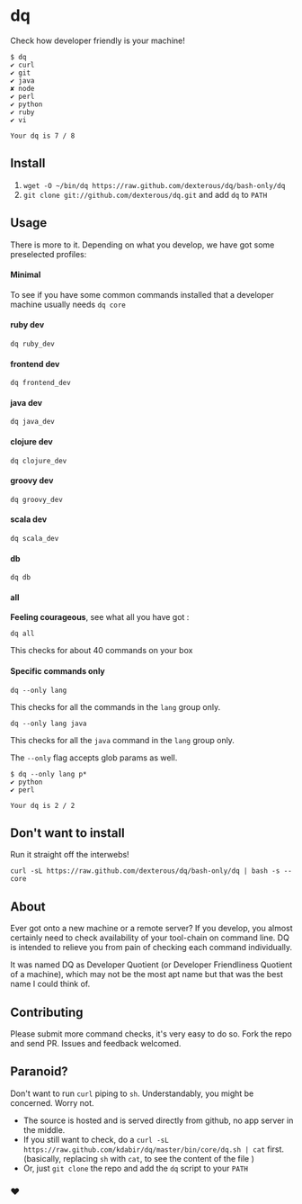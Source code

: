 # dq

Check how developer friendly is your machine!

```
$ dq
✔ curl
✔ git
✔ java
✘ node
✔ perl
✔ python
✔ ruby
✔ vi

Your dq is 7 / 8
```

## Install

1. `wget -O ~/bin/dq https://raw.github.com/dexterous/dq/bash-only/dq`
1. `git clone git://github.com/dexterous/dq.git` and add `dq` to `PATH`

## Usage
 
There is more to it. Depending on what you develop, we have got some preselected profiles:

#### Minimal
To see if you have some common commands installed that a developer machine usually needs
`dq core`

#### ruby dev
`dq ruby_dev`

#### frontend dev
`dq frontend_dev`

#### java dev
`dq java_dev`

#### clojure dev
`dq clojure_dev`

#### groovy dev
`dq groovy_dev`

#### scala dev
`dq scala_dev`

#### db
`dq db`

#### all

**Feeling courageous**, see what all you have got :

`dq all`

This checks for about 40 commands on your box

#### Specific commands only

`dq --only lang`

This checks for all the commands in the `lang` group only.

`dq --only lang java`

This checks for all the `java` command in the `lang` group only.

The `--only` flag accepts glob params as well.

```
$ dq --only lang p*
✔ python
✔ perl

Your dq is 2 / 2
```

## Don't want to install

Run it straight off the interwebs!

`curl -sL https://raw.github.com/dexterous/dq/bash-only/dq | bash -s -- core`

## About

Ever got onto a new machine or a remote server? If you develop, you almost certainly need to check availability of your
tool-chain on command line. DQ is intended to relieve you from pain of checking each command individually.

It was named DQ as Developer Quotient (or Developer Friendliness Quotient of a machine), which may not be the most
apt name but that was the best name I could think of.

## Contributing

Please submit more command checks, it's very easy to do so. Fork the repo and send PR.
Issues and feedback welcomed.

## Paranoid?

Don't want to run `curl` piping to `sh`. Understandably, you might be concerned. Worry not.
- The source is hosted and is served directly from github, no app server in the middle.
- If you still want to check, do a  `curl -sL https://raw.github.com/kdabir/dq/master/bin/core/dq.sh | cat`  first.
    (basically, replacing `sh` with `cat`, to see the content of the file )
- Or, just `git clone` the repo and add the `dq` script to your `PATH`

### ♥

